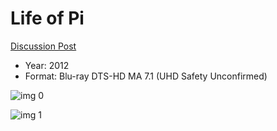 # Life of Pi

[Discussion Post](https://www.avsforum.com/threads/bass-eq-for-filtered-movies.2995212/post-57967674)

* Year: 2012
* Format: Blu-ray DTS-HD MA 7.1 (UHD Safety Unconfirmed)

![img 0](https://i.imgur.com/AyXuuvu.jpg)

![img 1](https://i.imgur.com/fppRv19.png)

